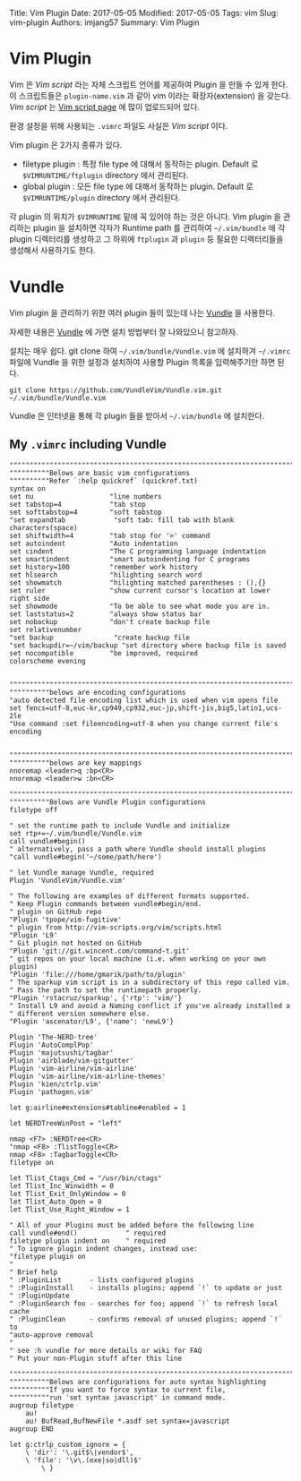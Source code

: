 Title: Vim Plugin
Date: 2017-05-05
Modified: 2017-05-05
Tags: vim
Slug: vim-plugin
Authors: imjang57
Summary: Vim Plugin

# Vim Plugin

Vim 은 _Vim script_ 라는 자체 스크립트 언어를 제공하여 Plugin 을 만들 수 있게 한다. 이 스크립트들은 `plugin-name.vim` 과 같이 vim 이라는 확장자(extension) 을 갖는다. _Vim script_ 는 [Vim script page](http://www.vim.org/scripts/index.php) 에 많이 업로드되어 있다.

환경 설정을 위해 사용되는 `.vimrc` 파일도 사실은 _Vim script_ 이다.

Vim plugin 은 2가지 종류가 있다.

- filetype plugin : 특정 file type 에 대해서 동작하는 plugin. Default 로 `$VIMRUNTIME/ftplugin` directory 에서 관리된다.
- global plugin : 모든 file type 에 대해서 동작하는 plugin. Default 로 `$VIMRUNTIME/plugin` directory 에서 관리된다.

각 plugin 의 위치가 `$VIMRUNTIME` 밑에 꼭 있어야 하는 것은 아니다. Vim plugin 을 관리하는 plugin 을 설치하면 각자가 Runtime path 를 관리하여 `~/.vim/bundle` 에 각 plugin 디렉터리를 생성하고 그 하위에 `ftplugin` 과 `plugin` 등 필요한 디렉터리들을 생성해서 사용하기도 한다.

# Vundle

Vim plugin 을 관리하기 위한 여러 plugin 들이 있는데 나는 [Vundle](https://github.com/VundleVim/Vundle.vim) 을 사용한다.

자세한 내용은 [Vundle](https://github.com/VundleVim/Vundle.vim) 에 가면 설치 방법부터 잘 나와있으니 참고하자.

설치는 매우 쉽다. git clone 하여 `~/.vim/bundle/Vundle.vim` 에 설치하겨 `~/.vimrc` 파일에 Vundle 을 위한 설정과 설치하여 사용할 Plugin 목록을 입력해주기만 하면 된다.

```
git clone https://github.com/VundleVim/Vundle.vim.git ~/.vim/bundle/Vundle.vim
```

Vundle 은 인터넷을 통해 각 plugin 들을 받아서 `~/.vim/bundle` 에 설치한다.

## My `.vimrc` including Vundle

```
""""""""""""""""""""""""""""""""""""""""""""""""""""""""""""""""""""""""""""""""
""""""""""Belows are basic vim configurations
""""""""""Refer `:help quickref` (quickref.txt)
syntax on
set nu                   "line numbers
set tabstop=4            "tab stop
set softtabstop=4        "soft tabstop
"set expandtab            "soft tab: fill tab with blank characters(space)
set shiftwidth=4         "tab stop for '>' command
set autoindent           "Auto indentation
set cindent              "The C programming language indentation
set smartindent          "smart autoindenting for C programs
set history=100          "remember work history
set hlsearch             "hilighting search word
set showmatch            "hilighting matched parentheses : (),{}
set ruler                "show current cursor's location at lower right side
set showmode             "To be able to see what mode you are in.
set laststatus=2         "always show status bar
set nobackup             "don't create backup file
set relativenumber
"set backup               "create backup file
"set backupdir=~/vim/backup "set directory where backup file is saved
set nocompatible         "be improved, required
colorscheme evening


""""""""""""""""""""""""""""""""""""""""""""""""""""""""""""""""""""""""""""""""
""""""""""belows are encoding configurations
"auto detected file encoding list which is used when vim opens file
set fencs=utf-8,euc-kr,cp949,cp932,euc-jp,shift-jis,big5,latin1,ucs-2le
"Use command :set fileencoding=utf-8 when you change current file's encoding


""""""""""""""""""""""""""""""""""""""""""""""""""""""""""""""""""""""""""""""""
""""""""""belows are key mappings
nnoremap <leader>q :bp<CR>
nnoremap <leader>w :bn<CR>

""""""""""""""""""""""""""""""""""""""""""""""""""""""""""""""""""""""""""""""""
""""""""""Belows are Vundle Plugin configurations
filetype off

" set the runtime path to include Vundle and initialize
set rtp+=~/.vim/bundle/Vundle.vim
call vundle#begin()
" alternatively, pass a path where Vundle should install plugins
"call vundle#begin('~/some/path/here')

" let Vundle manage Vundle, required
Plugin 'VundleVim/Vundle.vim'

" The following are examples of different formats supported.
" Keep Plugin commands between vundle#begin/end.
" plugin on GitHub repo
"Plugin 'tpope/vim-fugitive'
" plugin from http://vim-scripts.org/vim/scripts.html
"Plugin 'L9'
" Git plugin not hosted on GitHub
"Plugin 'git://git.wincent.com/command-t.git'
" git repos on your local machine (i.e. when working on your own plugin)
"Plugin 'file:///home/gmarik/path/to/plugin'
" The sparkup vim script is in a subdirectory of this repo called vim.
" Pass the path to set the runtimepath properly.
"Plugin 'rstacruz/sparkup', {'rtp': 'vim/'}
" Install L9 and avoid a Naming conflict if you've already installed a
" different version somewhere else.
"Plugin 'ascenator/L9', {'name': 'newL9'}

Plugin 'The-NERD-tree'
Plugin 'AutoComplPop'
Plugin 'majutsushi/tagbar'
Plugin 'airblade/vim-gitgutter'
Plugin 'vim-airline/vim-airline'
Plugin 'vim-airline/vim-airline-themes'
Plugin 'kien/ctrlp.vim'
Plugin 'pathogen.vim'

let g:airline#extensions#tabline#enabled = 1

let NERDTreeWinPost = "left"

nmap <F7> :NERDTree<CR>
"nmap <F8> :TlistToggle<CR>
nmap <F8> :TagbarToggle<CR>
filetype on

let Tlist_Ctags_Cmd = "/usr/bin/ctags"
let Tlist_Inc_Winwidth = 0
let Tlist_Exit_OnlyWindow = 0
let Tlist_Auto_Open = 0
let Tlist_Use_Right_Window = 1

" All of your Plugins must be added before the following line
call vundle#end()            " required
filetype plugin indent on    " required
" To ignore plugin indent changes, instead use:
"filetype plugin on
"
" Brief help
" :PluginList       - lists configured plugins
" :PluginInstall    - installs plugins; append `!` to update or just
" :PluginUpdate
" :PluginSearch foo - searches for foo; append `!` to refresh local cache
" :PluginClean      - confirms removal of unused plugins; append `!` to
"auto-approve removal
"
" see :h vundle for more details or wiki for FAQ
" Put your non-Plugin stuff after this line

""""""""""""""""""""""""""""""""""""""""""""""""""""""""""""""""""""""""""""""""
""""""""""Belows are configurations for auto syntax highlighting
""""""""""If you want to force syntax to current file,
""""""""""run 'set syntax javascript' in command mode.
augroup filetype
    au!
    au! BufRead,BufNewFile *.asdf set syntax=javascript
augroup END

let g:ctrlp_custom_ignore = {
    \ 'dir': '\.git$\|vendor$',
    \ 'file': '\v\.(exe|so|dll)$'
        \ }
```